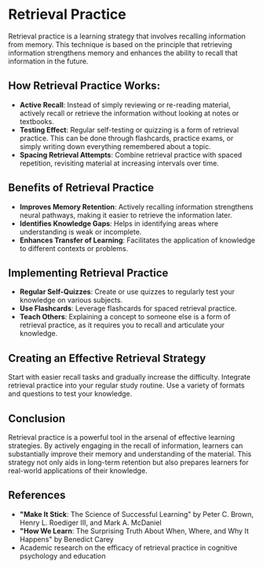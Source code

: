 # Retrieval Practice

Retrieval practice is a learning strategy that involves recalling information from memory. This technique is based on the principle that retrieving information strengthens memory and enhances the ability to recall that information in the future.

## How Retrieval Practice Works:

- **Active Recall**: Instead of simply reviewing or re-reading material, actively recall or retrieve the information without looking at notes or textbooks.
- **Testing Effect**: Regular self-testing or quizzing is a form of retrieval practice. This can be done through flashcards, practice exams, or simply writing down everything remembered about a topic.
- **Spacing Retrieval Attempts**: Combine retrieval practice with spaced repetition, revisiting material at increasing intervals over time.

## Benefits of Retrieval Practice

- **Improves Memory Retention**: Actively recalling information strengthens neural pathways, making it easier to retrieve the information later.
- **Identifies Knowledge Gaps**: Helps in identifying areas where understanding is weak or incomplete.
- **Enhances Transfer of Learning**: Facilitates the application of knowledge to different contexts or problems.

## Implementing Retrieval Practice

- **Regular Self-Quizzes**: Create or use quizzes to regularly test your knowledge on various subjects.
- **Use Flashcards**: Leverage flashcards for spaced retrieval practice.
- **Teach Others**: Explaining a concept to someone else is a form of retrieval practice, as it requires you to recall and articulate your knowledge.

## Creating an Effective Retrieval Strategy

Start with easier recall tasks and gradually increase the difficulty.
Integrate retrieval practice into your regular study routine.
Use a variety of formats and questions to test your knowledge.

## Conclusion

Retrieval practice is a powerful tool in the arsenal of effective learning strategies. By actively engaging in the recall of information, learners can substantially improve their memory and understanding of the material. This strategy not only aids in long-term retention but also prepares learners for real-world applications of their knowledge.

## References

- **"Make It Stick**: The Science of Successful Learning" by Peter C. Brown, Henry L. Roediger III, and Mark A. McDaniel
- **"How We Learn**: The Surprising Truth About When, Where, and Why It Happens" by Benedict Carey
- Academic research on the efficacy of retrieval practice in cognitive psychology and education
